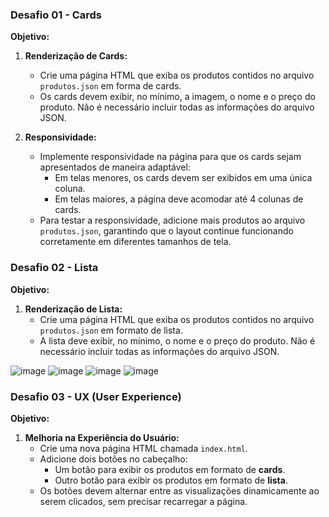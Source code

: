 ### Desafio 01 - Cards

**Objetivo:**

1. **Renderização de Cards:**
   - Crie uma página HTML que exiba os produtos contidos no arquivo `produtos.json` em forma de cards.
   - Os cards devem exibir, no mínimo, a imagem, o nome e o preço do produto. Não é necessário incluir todas as informações do arquivo JSON.

2. **Responsividade:**
   - Implemente responsividade na página para que os cards sejam apresentados de maneira adaptável:
     - Em telas menores, os cards devem ser exibidos em uma única coluna.
     - Em telas maiores, a página deve acomodar até 4 colunas de cards.
   - Para testar a responsividade, adicione mais produtos ao arquivo `produtos.json`, garantindo que o layout continue funcionando corretamente em diferentes tamanhos de tela.
  
### Desafio 02 - Lista

**Objetivo:**

1. **Renderização de Lista:**
   - Crie uma página HTML que exiba os produtos contidos no arquivo `produtos.json` em formato de lista.
   - A lista deve exibir, no mínimo, o nome e o preço do produto. Não é necessário incluir todas as informações do arquivo JSON.

![image](https://github.com/user-attachments/assets/b1cdb478-6289-48c7-b91d-a09cd615251a)
![image](https://github.com/user-attachments/assets/f9cac20c-a736-4834-8fda-653435952d7a)
![image](https://github.com/user-attachments/assets/f0e55c9f-5bcd-40b1-b2ae-e4d07322b3b2)
![image](https://github.com/user-attachments/assets/416a92c8-7a2b-456d-8579-8d43be71ed3b)


### Desafio 03 - UX (User Experience)

**Objetivo:**

1. **Melhoria na Experiência do Usuário:**
   - Crie uma nova página HTML chamada `index.html`.
   - Adicione dois botões no cabeçalho:
     - Um botão para exibir os produtos em formato de **cards**.
     - Outro botão para exibir os produtos em formato de **lista**.
   - Os botões devem alternar entre as visualizações dinamicamente ao serem clicados, sem precisar recarregar a página.
